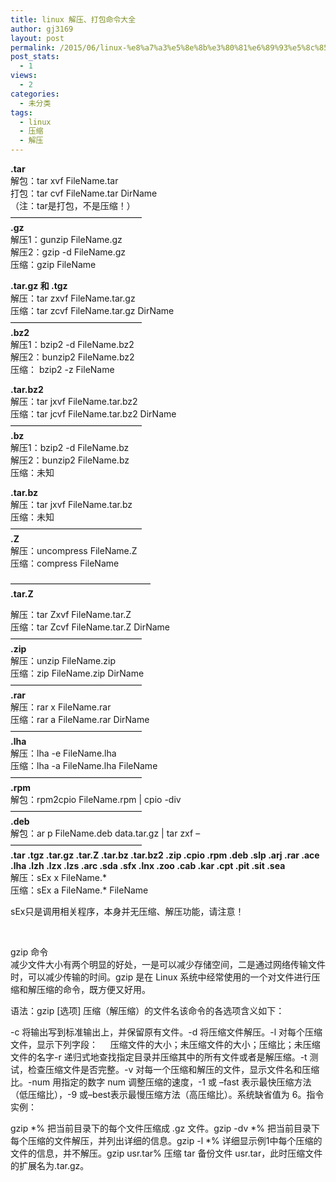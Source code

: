 ```yaml
---
title: linux 解压、打包命令大全
author: gj3169
layout: post
permalink: /2015/06/linux-%e8%a7%a3%e5%8e%8b%e3%80%81%e6%89%93%e5%8c%85%e5%91%bd%e4%bb%a4%e5%a4%a7%e5%85%a8/
post_stats:
  - 1
views:
  - 2
categories:
  - 未分类
tags:
  - linux
  - 压缩
  - 解压
---
```

**.tar**  
解包：tar xvf FileName.tar  
打包：tar cvf FileName.tar DirName  
（注：tar是打包，不是压缩！）  
———————————————  
**.gz**  
解压1：gunzip FileName.gz  
解压2：gzip -d FileName.gz  
压缩：gzip FileName

**.tar.gz 和 .tgz**  
解压：tar zxvf FileName.tar.gz  
压缩：tar zcvf FileName.tar.gz DirName  
———————————————  
**.bz2**  
解压1：bzip2 -d FileName.bz2  
解压2：bunzip2 FileName.bz2  
压缩： bzip2 -z FileName

**.tar.bz2**  
解压：tar jxvf FileName.tar.bz2  
压缩：tar jcvf FileName.tar.bz2 DirName  
———————————————  
**.bz**  
解压1：bzip2 -d FileName.bz  
解压2：bunzip2 FileName.bz  
压缩：未知

**.tar.bz**  
解压：tar jxvf FileName.tar.bz  
压缩：未知  
———————————————  
**.Z**  
解压：uncompress FileName.Z  
压缩：compress FileName

————————————————  
**.tar.Z**

解压：tar Zxvf FileName.tar.Z  
压缩：tar Zcvf FileName.tar.Z DirName  
———————————————  
**.zip**  
解压：unzip FileName.zip  
压缩：zip FileName.zip DirName  
———————————————  
**.rar**  
解压：rar x FileName.rar  
压缩：rar a FileName.rar DirName  
———————————————  
**.lha**  
解压：lha -e FileName.lha  
压缩：lha -a FileName.lha FileName  
———————————————  
**.rpm**  
解包：rpm2cpio FileName.rpm | cpio -div  
———————————————  
**.deb**  
解包：ar p FileName.deb data.tar.gz | tar zxf &#8211;  
———————————————  
**.tar .tgz .tar.gz .tar.Z .tar.bz .tar.bz2 .zip .cpio .rpm .deb .slp .arj .rar .ace .lha .lzh .lzx .lzs .arc .sda .sfx .lnx .zoo .cab .kar .cpt .pit .sit .sea**  
解压：sEx x FileName.*  
压缩：sEx a FileName.* FileName

sEx只是调用相关程序，本身并无压缩、解压功能，请注意！

&nbsp;

gzip 命令  
减少文件大小有两个明显的好处，一是可以减少存储空间，二是通过网络传输文件时，可以减少传输的时间。gzip 是在 Linux 系统中经常使用的一个对文件进行压缩和解压缩的命令，既方便又好用。

语法：gzip [选项] 压缩（解压缩）的文件名该命令的各选项含义如下：

-c 将输出写到标准输出上，并保留原有文件。-d 将压缩文件解压。-l 对每个压缩文件，显示下列字段：     压缩文件的大小；未压缩文件的大小；压缩比；未压缩文件的名字-r 递归式地查找指定目录并压缩其中的所有文件或者是解压缩。-t 测试，检查压缩文件是否完整。-v 对每一个压缩和解压的文件，显示文件名和压缩比。-num 用指定的数字 num 调整压缩的速度，-1 或 &#8211;fast 表示最快压缩方法（低压缩比），-9 或&#8211;best表示最慢压缩方法（高压缩比）。系统缺省值为 6。指令实例：

gzip \*% 把当前目录下的每个文件压缩成 .gz 文件。gzip -dv \*% 把当前目录下每个压缩的文件解压，并列出详细的信息。gzip -l *% 详细显示例1中每个压缩的文件的信息，并不解压。gzip usr.tar% 压缩 tar 备份文件 usr.tar，此时压缩文件的扩展名为.tar.gz。